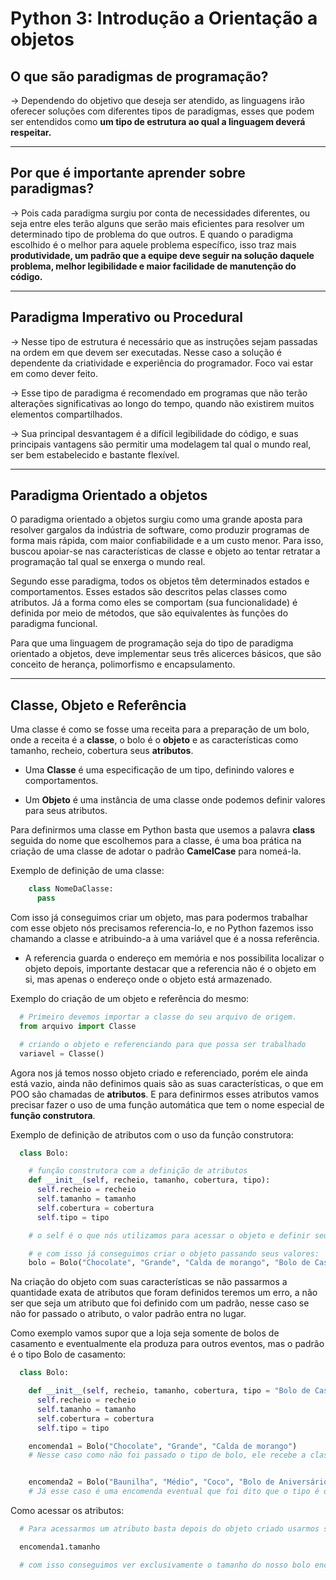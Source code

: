 # Python 3: Introdução a Orientação a objetos

## O que são paradigmas de programação?

→ Dependendo do objetivo que deseja ser atendido, as linguagens irão oferecer soluções com diferentes tipos de paradigmas, esses que podem ser entendidos como **um tipo de estrutura ao qual a linguagem deverá respeitar.**

---

## Por que é importante aprender sobre paradigmas?

→ Pois cada paradigma surgiu por conta de necessidades diferentes, ou seja entre eles terão alguns que serão mais eficientes para resolver um determinado tipo de problema do que outros. E quando o paradigma escolhido é o melhor para aquele problema específico, isso traz mais **produtividade, um padrão que a equipe deve seguir na solução daquele problema, melhor legibilidade e maior facilidade de manutenção do código.**

---

## Paradigma Imperativo ou Procedural

→ Nesse tipo de estrutura é necessário que as instruções sejam passadas na ordem em que devem ser executadas. Nesse caso a solução é dependente da criatividade e experiência do programador. Foco vai estar em como dever feito.

→ Esse tipo de paradigma é recomendado em programas que não terão alterações significativas ao longo do tempo, quando não existirem muitos elementos compartilhados.

→ Sua principal desvantagem é a difícil legibilidade do código, e suas principais vantagens são permitir uma modelagem tal qual o mundo real, ser bem estabelecido e bastante flexível.

---

## Paradigma Orientado a objetos

O paradigma orientado a objetos surgiu como uma grande aposta para resolver gargalos da indústria de software, como produzir programas de forma mais rápida, com maior confiabilidade e a um custo menor. Para isso, buscou apoiar-se nas características de classe e objeto ao tentar retratar a programação tal qual se enxerga o mundo real.

Segundo esse paradigma, todos os objetos têm determinados estados e comportamentos. Esses estados são descritos pelas classes como atributos. Já a forma como eles se comportam (sua funcionalidade) é definida por meio de métodos, que são equivalentes às funções do paradigma funcional.

Para que uma linguagem de programação seja do tipo de paradigma orientado a objetos, deve implementar seus três alicerces básicos, que são conceito de herança, polimorfismo e encapsulamento.

---

## Classe, Objeto e Referência

Uma classe é como se fosse uma receita para a preparação de um bolo, onde a receita é a **classe**, o bolo é o **objeto** e as características como tamanho, recheio, cobertura seus **atributos**.

- Uma **Classe** é uma especificação de um tipo, definindo valores e comportamentos.

- Um **Objeto** é uma instância de uma classe onde podemos definir valores para seus atributos.

Para definirmos uma classe em Python basta que usemos a palavra **class** seguida do nome que escolhemos para a classe, é uma boa prática na criação de uma classe de adotar o padrão **CamelCase** para nomeá-la.

Exemplo de definição de uma classe:

```python
    class NomeDaClasse:
      pass
```

Com isso já conseguimos criar um objeto, mas para podermos trabalhar com esse objeto nós precisamos referencia-lo, e no Python fazemos isso chamando a classe e atribuindo-a à uma variável que é a nossa referência.

- A referencia guarda o endereço em memória e nos possibilita localizar o objeto depois, importante destacar que a referencia não é o objeto em si, mas apenas o endereço onde o objeto está armazenado.

Exemplo do criação de um objeto e referência do mesmo:

```python
  # Primeiro devemos importar a classe do seu arquivo de origem.
  from arquivo import Classe

  # criando o objeto e referenciando para que possa ser trabalhado
  variavel = Classe()
```

Agora nos já temos nosso objeto criado e referenciado, porém ele ainda está vazio, ainda não definimos quais são as suas características, o que em POO são chamadas de **atributos**. E para definirmos esses atributos vamos precisar fazer o uso de uma função automática que tem o nome especial de **função construtora**.

Exemplo de definição de atributos com o uso da função construtora:

```python
  class Bolo:

    # função construtora com a definição de atributos
    def __init__(self, recheio, tamanho, cobertura, tipo):
      self.recheio = recheio
      self.tamanho = tamanho
      self.cobertura = cobertura
      self.tipo = tipo

    # o self é o que nós utilizamos para acessar o objeto e definir seus atributos.

    # e com isso já conseguimos criar o objeto passando seus valores:
    bolo = Bolo("Chocolate", "Grande", "Calda de morango", "Bolo de Casamento")

```

Na criação do objeto com suas características se não passarmos a quantidade exata de atributos que foram definidos teremos um erro, a não ser que seja um atributo que foi definido com um padrão, nesse caso se não for passado o atributo, o valor padrão entra no lugar.

Como exemplo vamos supor que a loja seja somente de bolos de casamento e eventualmente ela produza para outros eventos, mas o padrão é o tipo Bolo de casamento:

```python
  class Bolo:

    def __init__(self, recheio, tamanho, cobertura, tipo = "Bolo de Casamento"):
      self.recheio = recheio
      self.tamanho = tamanho
      self.cobertura = cobertura
      self.tipo = tipo

    encomenda1 = Bolo("Chocolate", "Grande", "Calda de morango")
    # Nesse caso como não foi passado o tipo de bolo, ele recebe a classificação de tipo padrão que no nosso caso é bolo de casamento.


    encomenda2 = Bolo("Baunilha", "Médio", "Coco", "Bolo de Aniversário")
    # Já esse caso é uma encomenda eventual que foi dito que o tipo é de aniversário, então esse vai ser o valor do tipo.
```

Como acessar os atributos:

```python
  # Para acessarmos um atributo basta depois do objeto criado usarmos sua referencia.atributo

  encomenda1.tamanho

  # com isso conseguimos ver exclusivamente o tamanho do nosso bolo encomendado.
```
